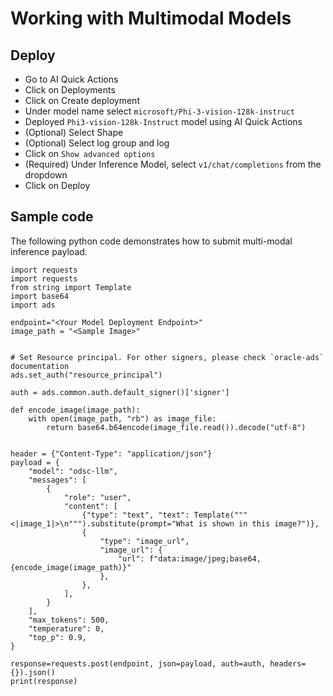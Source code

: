 # Working with Multimodal Models

## Deploy

* Go to AI Quick Actions
* Click on Deployments
* Click on Create deployment
* Under model name select `microsoft/Phi-3-vision-128k-instruct`
* Deployed `Phi3-vision-128k-Instruct` model using AI Quick Actions
* (Optional) Select Shape
* (Optional) Select log group and log 
* Click on `Show advanced options`
* (Required) Under Inference Model, select `v1/chat/completions` from the dropdown
* Click on Deploy

## Sample code 

The following python code demonstrates how to submit multi-modal inference payload.

```
import requests
import requests
from string import Template
import base64
import ads
 
endpoint="<Your Model Deployment Endpoint>"
image_path = "<Sample Image>"                                                        


# Set Resource principal. For other signers, please check `oracle-ads` documentation
ads.set_auth("resource_principal")

auth = ads.common.auth.default_signer()['signer']
 
def encode_image(image_path):
    with open(image_path, "rb") as image_file:
        return base64.b64encode(image_file.read()).decode("utf-8")
                                                           
                                                           
header = {"Content-Type": "application/json"}
payload = {
    "model": "odsc-llm",
    "messages": [
        {
            "role": "user",
            "content": [
                {"type": "text", "text": Template("""<|image_1|>\n""").substitute(prompt="What is shown in this image?")},
                {
                    "type": "image_url",
                    "image_url": {
                        "url": f"data:image/jpeg;base64,{encode_image(image_path)}"
                    },
                },
            ],
        }
    ],
    "max_tokens": 500,
    "temperature": 0,
    "top_p": 0.9,
}
 
response=requests.post(endpoint, json=payload, auth=auth, headers={}).json()
print(response)
```